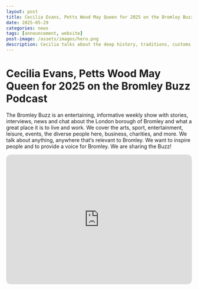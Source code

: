 ```yaml
---
layout: post
title: Cecilia Evans, Petts Wood May Queen for 2025 on the Bromley Buzz Podcast
date: 2025-05-29
categories: news
tags: [announcement, website]
post-image: /assets/images/hero.png
description: Cecilia talks about the deep history, traditions, customs and experience of May Queens. 
---
```


# Cecilia Evans, Petts Wood May Queen for 2025 on the Bromley Buzz Podcast

The Bromley Buzz is an entertaining, informative weekly show with stories, interviews, news and chat about the London borough of Bromley and what a great place it is to live and work. We cover the arts, sport, entertainment, leisure, events, the diverse people here, business, charities, and more. We talk about anything, anywhere that‘s relevant to Bromley. We want to inspire people and to provide a voice for Bromley. We are sharing the Buzz!

<iframe style="border-radius:12px" src="https://open.spotify.com/embed/episode/1Fy3HKrS6thzp4PHX23p3e?utm_source=generator" width="100%" height="352" frameBorder="0" allowfullscreen="" allow="autoplay; clipboard-write; encrypted-media; fullscreen; picture-in-picture" loading="lazy"></iframe>

